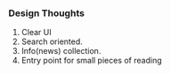 
### Design Thoughts
1. Clear UI
2. Search oriented.
3. Info(news) collection.
4. Entry point for small pieces of reading
